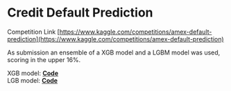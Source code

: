# Credit Default Prediction

Competition Link
[https://www.kaggle.com/competitions/amex-default-prediction](https://www.kaggle.com/competitions/amex-default-prediction)

As submission an ensemble of a XGB model and a LGBM model was used, scoring in the upper 16%.

XGB model: **[Code](https://github.com/pyagoubi/Credit-Default-Prediction/blob/main/Amex_XGBoost.ipynb)**   
LGB model: **[Code](https://github.com/pyagoubi/Credit-Default-Prediction/blob/main/Amex_LGBM.ipynb)** 
